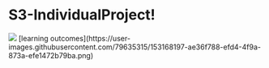 # S3-IndividualProject!
<img src="https://user-images.githubusercontent.com/79635315/153168197-ae36f788-efd4-4f9a-873a-efe1472b79ba.png">
[learning outcomes](https://user-images.githubusercontent.com/79635315/153168197-ae36f788-efd4-4f9a-873a-efe1472b79ba.png)
